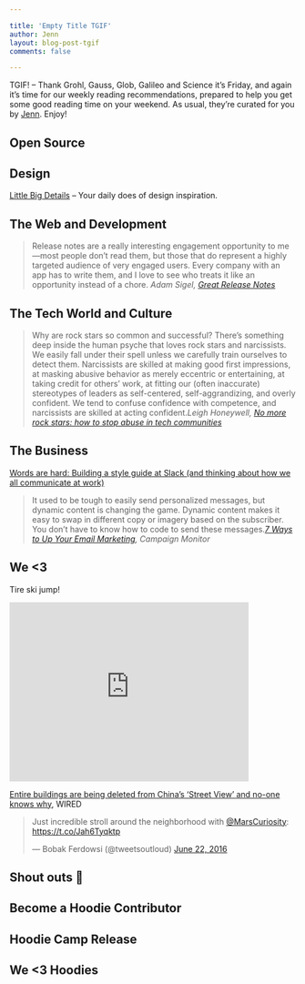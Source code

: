 ```yaml
---

title: 'Empty Title TGIF'
author: Jenn
layout: blog-post-tgif
comments: false

---
```



TGIF! – Thank Grohl, Gauss, Glob, Galileo and Science it’s Friday, and again it’s time for our weekly reading recommendations, prepared to help you get some good reading time on your weekend. As usual, they’re curated for you by [Jenn](http://twitter.com/jennwrites). Enjoy!


## Open Source


## Design

[Little Big Details](http://littlebigdetails.com/) – Your daily does of design inspiration.


## The Web and Development

> Release notes are a really interesting engagement opportunity to me—most people don’t read them, but those that do represent a highly targeted audience of very engaged users. Every company with an app has to write them, and I love to see who treats it like an opportunity instead of a chore. <cite>Adam Sigel, [Great Release Notes](http://www.adamdsigel.com/2015/04/15/great-release-notes/)</cite>



## The Tech World and Culture

> Why are rock stars so common and successful? There’s something deep inside the human psyche that loves rock stars and narcissists. We easily fall under their spell unless we carefully train ourselves to detect them. Narcissists are skilled at making good first impressions, at masking abusive behavior as merely eccentric or entertaining, at taking credit for others’ work, at fitting our (often inaccurate) stereotypes of leaders as self-centered, self-aggrandizing, and overly confident. We tend to confuse confidence with competence, and narcissists are skilled at acting confident.<cite>Leigh Honeywell, [No more rock stars: how to stop abuse in tech communities](https://hypatia.ca/2016/06/21/no-more-rock-stars/)</cite>

## The Business

[Words are hard: Building a style guide at Slack (and thinking about how we all communicate at work)](https://slackhq.com/words-are-hard-aabafc490d04?mc_cid=b91865a056&mc_eid=549abb3da2#.5ooj9mw0b)

> It used to be tough to easily send personalized messages, but dynamic content is changing the game. Dynamic content makes it easy to swap in different copy or imagery based on the subscriber. You don’t have to know how to code to send these messages.<cite>[7 Ways to Up Your Email Marketing](https://www.campaignmonitor.com/blog/email-marketing/2016/06/7-ways-up-your-email-marketing-game/), Campaign Monitor</cite>


## We <3

Tire ski jump! 

<iframe width="420" height="315" src="https://www.youtube.com/embed/f62Z8Ev9OXA" frameborder="0" allowfullscreen></iframe>

[Entire buildings are being deleted from China’s ‘Street View’ and no-one knows why](http://www.wired.co.uk/article/china-street-view-baidu-total-view), WIRED

<blockquote class="twitter-tweet" data-lang="en"><p lang="en" dir="ltr">Just incredible stroll around the neighborhood with <a href="https://twitter.com/MarsCuriosity">@MarsCuriosity</a>: <a href="https://t.co/Jah6Tyqktp">https://t.co/Jah6Tyqktp</a></p>&mdash; Bobak Ferdowsi (@tweetsoutloud) <a href="https://twitter.com/tweetsoutloud/status/745681240099954689">June 22, 2016</a></blockquote>


## Shout outs :mega:


## Become a Hoodie Contributor


## Hoodie Camp Release


## We <3 Hoodies

<!-- Tumblr entry from last week, or pick your favourite one -->
